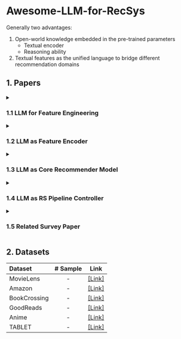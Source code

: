 # Awesome-LLM-for-RecSys

Generally two advantages:
1. Open-world knowledge embedded in the pre-trained parameters
    - Textual encoder
    - Reasoning ability
3. Textual features as the unified language to bridge different recommendation domains

## 1. Papers

<details><summary><h3><b>1.1 LLM for Feature Engineering</b></h3></summary>
<p>

| **Paper** | **Publication** | **Link** |
|:---|:---:|:---:|
| Language Models are Realistic Tabular Data Generators | ICLR 2023 | [[Link]](https://arxiv.org/abs/2210.06280) |
| Tuning Language Models as Training Data Generators for Augmentation-Enhanced Few-Shot Learning | ICML 2023 | [[Link]](https://arxiv.org/abs/2211.03044) |
| A First Look at LLM-Powered Generative News Recommendation | Arxiv 2023 | [[Link]](https://arxiv.org/abs/2305.06566) |

</p>
</details>

<details><summary><h3><b>1.2 LLM as Feature Encoder</b></h3></summary>
<p>

| **Paper** | **Publication** | **Encoded Feature** | **Link** |
|:---|:---:|:---:|:---:|
| U-BERT: Pre-training User Representations for Improved Recommendation | AAAI 2021 | User | [[Link]](https://ojs.aaai.org/index.php/AAAI/article/view/16557) |
|  |  |  |  |
| UNBERT: User-News Matching BERT for News Recommendation | IJCAI 2021 | Item | [[Link]](https://www.ijcai.org/proceedings/2021/462) |
| Pre-trained Language Model based Ranking in Baidu Search | KDD 2021 | Item | [[Link]](https://arxiv.org/abs/2105.11108) |
| Pre-trained Language Model for Web-scale Retrieval in Baidu Search | KDD 2021 | Item | [[Link]](https://arxiv.org/abs/2106.03373) |
| Empowering News Recommendation with Pre-trained Language Models | SIGIR 2021 | Item | [[Link]](https://arxiv.org/abs/2104.07413) |
| Towards Universal Sequence Representation Learning for Recommender Systems | KDD 2022 | Item | [[Link]](https://arxiv.org/abs/2206.05941) |
| Boosting Deep CTR Prediction with a Plug-and-Play Pre-trainer for News Recommendation | COLING 2022 | Item | [[Link]](https://aclanthology.org/2022.coling-1.249/) |
| MM-Rec: Visiolinguistic Model Empowered Multimodal News Recommendation | SIGIR 2022 | Item | [[Link]](https://dl.acm.org/doi/abs/10.1145/3477495.3531896) |
| Tiny-NewsRec: Effective and Efficient PLM-based News Recommendation | EMNLP 2022 | Item | [[Link]](https://arxiv.org/abs/2112.00944) |
| TwHIN-BERT: A Socially-Enriched Pre-trained Language Model for Multilingual Tweet Representations | Arxiv 2022 | Item | [[Link]](https://arxiv.org/abs/2209.07562) |
| Learning Vector-Quantized Item Representation for Transferable Sequential Recommenders | WWW 2023 | Item | [[Link]](https://arxiv.org/abs/2210.12316) |
|  |  |  |
| CTR-BERT: Cost-effective knowledge distillation for billion-parameter teacher models | ENLSP 2021 | User & Item | [[Link]](https://neurips2021-nlp.github.io/papers/20/CameraReady/camera_ready_final.pdf) |

</p>
</details>

<details><summary><h3><b>1.3 LLM as Core Recommender Model</b></h3></summary>
<p>
    
| **Paper** | **Publication** | **Link** |
|:---|:---:|:---:|
| Language Models as Recommender Systems: Evaluations and Limitations | ICBINB 2021 | [[Link]](https://openreview.net/forum?id=hFx3fY7-m9b) |
| PTM4Tag: Sharpening Tag Recommendation of Stack Overflow Posts with Pre-trained Models | ICPC 2022 | [[Link]](https://arxiv.org/abs/2203.10965) |
| M6-Rec: Generative Pretrained Language Models are Open-Ended Recommender Systems | Arxiv 2022 | [[Link]](https://arxiv.org/abs/2205.08084) |
| PTab: Using the Pre-trained Language Model for Modeling Tabular Data | Arxiv 2022 | [[Link]](https://arxiv.org/abs/2209.08060) |
|  |  |  |
| Recommendation as Language Processing (RLP): A Unified Pretrain, Personalized Prompt & Predict Paradigm (P5) | RecSys 2022 | [[Link]](https://arxiv.org/abs/2203.13366) |
| GPT4Rec: A Generative Framework for Personalized Recommendation and User Interests Interpretation | Arxiv 2023 | [[Link]](https://arxiv.org/abs/2304.03879) |
| Zero-Shot Recommendation as Language Modeling | Arxiv 2023 | [[Link]](https://arxiv.org/abs/2112.04184) |
| How to Index Item IDs for Recommendation Foundation Models | Arxiv 2023 | [[Link]](https://arxiv.org/abs/2305.06569) |
| Recommender Systems with Generative Retrieval | Arxiv 2023 | [[Link]](https://arxiv.org/abs/2305.05065) |
| TabLLM: Few-shot Classification of Tabular Data with Large Language Models | AISTATS 2023 | [[Link]](https://arxiv.org/abs/2210.10723) |
| Do LLMs Understand User Preferences? Evaluating LLMs On User Rating Prediction | Arxiv 2023 | [[Link]](https://arxiv.org/pdf/2305.06474.pdf) |
|  |  |  |
| Recommendation as Instruction Following: A Large Language Model Empowered Recommendation Approach | Arxiv 2023 | [[Link]](https://arxiv.org/abs/2305.07001) |
| TALLRec: An Effective and Efficient Tuning Framework to Align Large Language Model with Recommendation | Arxiv 2023 | [[Link]](https://arxiv.org/abs/2305.00447) |
| PALR: Personalization Aware LLMs for Recommendation | Arxiv 2023 | [[Link]](https://arxiv.org/abs/2305.07622) |
|  |  |  |
| Zero-Shot Next-Item Recommendation using Large Pretrained Language Models | Arxiv 2023 | [[Link]](https://arxiv.org/abs/2304.03153) |
| Is ChatGPT a Good Recommender? A Preliminary Study | Arxiv 2023 | [[Link]](https://arxiv.org/abs/2304.10149) |
| Is ChatGPT Good at Search? Investigating Large Language Models as Re-Ranking Agent | Arxiv 2023 | [[Link]](https://arxiv.org/abs/2304.09542) |
| Large Language Model Is Not a Good Few-shot Information Extractor, but a Good Reranker for Hard Samples! | Arxiv 2023 | [[Link]](https://arxiv.org/abs/2303.08559) |
| Sparks of Artificial General Recommender (AGR): Early Experiments with ChatGPT | Arxiv 2023 | [[Link]](https://arxiv.org/abs/2305.04518) |
| Uncovering ChatGPT's Capabilities in Recommender Systems | Arxiv 2023 | [[Link]](https://arxiv.org/abs/2305.02182) |
| Large Language Models are Zero-Shot Rankers for Recommender Systems | Arxiv 2023 | [[Link]](https://arxiv.org/abs/2305.08845) |
| Is ChatGPT Fair for Recommendation? Evaluating Fairness in Large Language Model Recommendation | Arxiv 2023 | [[Link]](https://arxiv.org/abs/2305.07609) |

</p>
</details>

<details><summary><h3><b>1.4 LLM as RS Pipeline Controller</b></h3></summary>
<p>
    
| **Paper** | **Publication** | **Code** |
|:---|:---:|:---:|
| Chat-REC: Towards Interactive and Explainable LLMs-Augmented Recommender System | Arxiv 2023 | [[Link]](https://arxiv.org/abs/2303.14524) |
| Leveraging Large Language Models in Conversational Recommender Systems | Arxiv 2023 | [[Link]](https://arxiv.org/abs/2305.07961) |
| Generative Recommendation: Towards Next-generation Recommender Paradigm | Arxiv 2023 | [[Link]](https://arxiv.org/abs/2304.03516) |
</p>
</details>

<details><summary><h3><b>1.5 Related Survey Paper</b></h3></summary>
<p>

| **Paper** | **Publication** | **Link** |
|:---|:---:|:---:|
| Pre-train, Prompt and Recommendation: A Comprehensive Survey of Language Modelling Paradigm Adaptations in Recommender Systems | Arxiv 2023 | [[Link]](https://arxiv.org/abs/2302.03735) |

</p>
</details>

## 2. Datasets

| **Dataset** | **# Sample** | **Link** |
|:---|:---:|:---:|
| MovieLens | - | [[Link]](https://grouplens.org/datasets/movielens/1m/) |
| Amazon | - | [[Link]](https://cseweb.ucsd.edu/~jmcauley/datasets.html#amazon_reviews) |
| BookCrossing | - | [[Link]](http://www2.informatik.uni-freiburg.de/~cziegler/BX/) |
| GoodReads | - | [[Link]](https://sites.google.com/eng.ucsd.edu/ucsdbookgraph/home) |
| Anime | - | [[Link]](https://www.kaggle.com/datasets/CooperUnion/anime-recommendations-database) |
| TABLET | - | [[Link]](https://dylanslacks.website/Tablet) |

